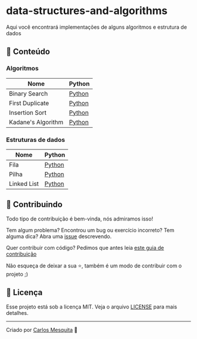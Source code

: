 # data-structures-and-algorithms

Aqui você encontrará implementações de alguns algoritmos e estrutura de dados

## 📖 Conteúdo
### Algoritmos
| Nome                          | Python |
|-------------------------------------|--------|
| Binary Search | [Python](./algorithms/binary%20search) |
| First Duplicate | [Python](./algorithms/first%20duplicate) |
| Insertion Sort | [Python](./algorithms/insertion%20sort) |
| Kadane's Algorithm | [Python](./algorithms/kadane's%20algorithm) |

### Estruturas de dados
| Nome                          | Python |
|-------------------------------------|--------|
| Fila | [Python](./data%20structures/fila) |
| Pilha | [Python](./data%20structures/pilha) |
| Linked List | [Python](./data%20structures/linked%20list) |

## 🤝 Contribuindo 

Todo tipo de contribuição é bem-vinda, nós admiramos isso!

Tem algum problema? Encontrou um bug ou exercício incorreto? Tem alguma dica? Abra uma [issue](https://github.com/carlos3g/data-structures-and-algorithms/issues) descrevendo.

Quer contribuir com código? Pedimos que antes leia [este guia de contribuição](https://github.com/firstcontributions/first-contributions)

Não esqueça de deixar a sua ⭐, também é um modo de contribuir com o projeto ;)

## :memo: Licença

Esse projeto está sob a licença MIT. Veja o arquivo [LICENSE](LICENSE) para mais detalhes.

---
Criado por [Carlos Mesquita](https://github.com/carlos3g) :purple_heart:
